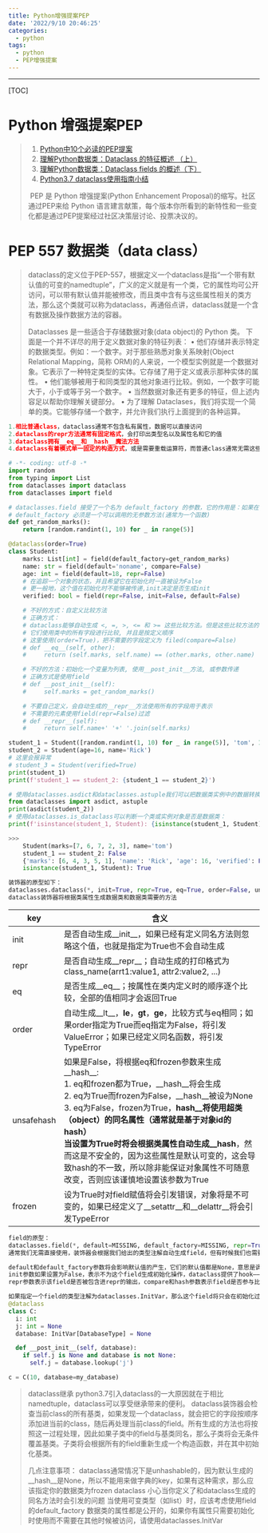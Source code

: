 ```yaml
---
title: Python增强提案PEP
date: '2022/9/10 20:46:25'
categories:
  - python
tags:
  - python
  - PEP增强提案
---
```


---

[TOC]


# Python 增强提案PEP

> 1. [Python中10个必读的PEP提案](https://blog.csdn.net/zV3e189oS5c0tSknrBCL/article/details/81463984)
> 2. [理解Python数据类：Dataclass 的特征概述 （上）](http://www.raincent.com/content-10-12200-1.html)
> 3. [理解Python数据类：Dataclass fields 的概述（下）](http://www.west.cn/cms/news/idcnews/2018-08-16/44045.html)
> 4. [Python3.7 dataclass使用指南小结](https://www.jb51.net/article/156793.htm)
> 
> ​        PEP 是 Python 增强提案(Python Enhancement Proposal)的缩写。社区通过PEP来给 Python 语言建言献策，每个版本你所看到的新特性和一些变化都是通过PEP提案经过社区决策层讨论、投票决议的。

# PEP 557  数据类（data class）

> dataclass的定义位于PEP-557，根据定义一个dataclass是指“一个带有默认值的可变的namedtuple”，广义的定义就是有一个类，它的属性均可公开访问，可以带有默认值并能被修改，而且类中含有与这些属性相关的类方法，那么这个类就可以称为dataclass，再通俗点讲，dataclass就是一个含有数据及操作数据方法的容器。
>
> Dataclasses 是一些适合于存储数据对象(data object)的 Python 类。
> 下面是一个并不详尽的用于定义数据对象的特征列表：
> • 他们存储并表示特定的数据类型。例如：一个数字。对于那些熟悉对象关系映射(Object Relational Mapping，简称 ORM)的人来说，一个模型实例就是一个数据对象。它表示了一种特定类型的实体。它存储了用于定义或表示那种实体的属性。
> • 他们能够被用于和同类型的其他对象进行比较。例如，一个数字可能大于，小于或等于另一个数字。
> • 当然数据对象还有更多的特征，但上述内容足以帮助你理解关键部分。
> • 为了理解 Dataclases，我们将实现一个简单的类。它能够存储一个数字，并允许我们执行上面提到的各种运算。

```python
1.相比普通class，dataclass通常不包含私有属性，数据可以直接访问
2.dataclass的repr方法通常有固定格式，会打印出类型名以及属性名和它的值
3.dataclass拥有__eq__和__hash__魔法方法
4.dataclass有着模式单一固定的构造方式，或是需要重载运算符，而普通class通常无需这些工作

# -*- coding: utf-8 -*
import random
from typing import List
from dataclasses import dataclass
from dataclasses import field

# dataclasses.field 接受了一个名为 default_factory 的参数，它的作用是：如果在创建对象时没有赋值，则使用该方法初始化该字段。
# default_factory 必须是一个可以调用的无参数方法(通常为一个函数)
def get_random_marks():
    return [random.randint(1, 10) for _ in range(5)]

@dataclass(order=True)
class Student:
    marks: List[int] = field(default_factory=get_random_marks)
    name: str = field(default='noname', compare=False)
    age: int = field(default=18, repr=False)
    # 在追踪一个对象的状态，并且希望它在初始化时一直被设为False
    # 更一般地，这个值在初始化时不能够被传递,init决定是否生成init
    verified: bool = field(repr=False, init=False, default=False)

    # 不好的方式：自定义比较方法
    # 正确方式：
    # dataclass能够自动生成 <, =, >, <= 和 >= 这些比较方法。但是这些比较方法的一个缺陷是，
    # 它们使用类中的所有字段进行比较, 并且是按定义顺序
    # 这里使用(order=True)，把不需要的字段定义为 filed(compare=False)
    # def __eq__(self, other):
    #     return (self.marks, self.name) == (other.marks, other.name)

    # 不好的方法：初始化一个变量为列表, 使用__post_init__方法, 或参数传递
    # 正确方式是使用field
    # def __post_init__(self):
    #     self.marks = get_random_marks()

    # 不要自己定义，会自动生成的__repr__方法使用所有的字段用于表示
    # 不需要的元素使用field(repr=False)过滤
    # def __repr__(self):
    #     return self.name+' '+' '.join(self.marks)

student_1 = Student([random.randint(1, 10) for _ in range(5)], 'tom', 17)
student_2 = Student(age=16, name='Rick')
# 这里会报异常
# student_3 = Student(verified=True)
print(student_1)
print(f'student_1 == student_2: {student_1 == student_2}')

# 使用dataclasses.asdict和dataclasses.astuple我们可以把数据类实例中的数据转换成字典或者元组：
from dataclasses import asdict, astuple
print(asdict(student_2))
# 使用dataclasses.is_dataclass可以判断一个类或实例对象是否是数据类：
print(f'isinstance(student_1, Student): {isinstance(student_1, Student)}')

>>>
    Student(marks=[7, 6, 7, 2, 3], name='tom')
    student_1 == student_2: False
    {'marks': [6, 4, 3, 5, 1], 'name': 'Rick', 'age': 16, 'verified': False}
    isinstance(student_1, Student): True
```

```python
装饰器的原型如下：
dataclasses.dataclass(*, init=True, repr=True, eq=True, order=False, unsafe_hash=False, frozen=False)
dataclass装饰器将根据类属性生成数据类和数据类需要的方法
```



| key        | 含义                                                         |
| ---------- | ------------------------------------------------------------ |
| init       | 是否自动生成__init__，如果已经有定义同名方法则忽略这个值，也就是指定为True也不会自动生成 |
| repr       | 是否自动生成__repr__；自动生成的打印格式为class_name(arrt1:value1, attr2:value2, ...) |
| eq         | 是否生成__eq__；按属性在类内定义时的顺序逐个比较，全部的值相同才会返回True |
| order      | 自动生成__lt__，__le__，__gt__，__ge__，比较方式与eq相同；如果order指定为True而eq指定为False，将引发ValueError；如果已经定义同名函数，将引发TypeError |
| unsafehash | 如果是False，将根据eq和frozen参数来生成__hash__:<br/>1. eq和frozen都为True，__hash__将会生成<br/>2. eq为True而frozen为False，__hash__被设为None<br/>3. eq为False，frozen为True，__hash__将使用超类（object）的同名属性（通常就是基于对象id的hash）<br/>当设置为True时将会根据类属性自动生成__hash__，然而这是不安全的，因为这些属性是默认可变的，这会导致hash的不一致，所以除非能保证对象属性不可随意改变，否则应该谨慎地设置该参数为True |
| frozen     | 设为True时对field赋值将会引发错误，对象将是不可变的，如果已经定义了__setattr__和__delattr__将会引发TypeError |

```python
field的原型：
dataclasses.field(*, default=MISSING, default_factory=MISSING, repr=True, hash=None, init=True, compare=True, metadata=None)
通常我们无需直接使用，装饰器会根据我们给出的类型注解自动生成field，但有时候我们也需要定制这一过程，这时dataclasses.field就显得格外有用了。

default和default_factory参数将会影响默认值的产生，它们的默认值都是None，意思是调用时如果为指定则产生一个为None的值。其中default是field的默认值，而default_factory控制如何产生值，它接收一个无参数或者全是默认参数的callable对象，然后用调用这个对象获得field的初始值，之后再将default（如果值不是MISSING）复制给callable返回的这个对象。
init参数如果设置为False，表示不为这个field生成初始化操作，dataclass提供了hook—— __post_init__供我们利用这一特性：
repr参数表示该field是否被包含进repr的输出，compare和hash参数表示field是否参与比较和计算hash值。metadata不被dataclass自身使用，通常让第三方组件从中获取某些元信息时才使用，所以我们不需要使用这一参数。

如果指定一个field的类型注解为dataclasses.InitVar，那么这个field将只会在初始化过程中（__init__和__post_init__）可以被使用，当初始化完成后访问该field会返回一个dataclasses.Field对象而不是field原本的值，也就是该field不再是一个可访问的数据对象。举个例子，比如一个由数据库对象，它只需要在初始化的过程中被访问：
@dataclass
class C:
  i: int
  j: int = None
  database: InitVar[DatabaseType] = None

  def __post_init__(self, database):
    if self.j is None and database is not None:
      self.j = database.lookup('j')

c = C(10, database=my_database)
```

> dataclass继承
> python3.7引入dataclass的一大原因就在于相比namedtuple，dataclass可以享受继承带来的便利。
> dataclass装饰器会检查当前class的所有基类，如果发现一个dataclass，就会把它的字段按顺序添加进当前的class，随后再处理当前class的field。所有生成的方法也将按照这一过程处理，因此如果子类中的field与基类同名，那么子类将会无条件覆盖基类。子类将会根据所有的field重新生成一个构造函数，并在其中初始化基类。
>
> 
>
> 几点注意事项：
> dataclass通常情况下是unhashable的，因为默认生成的__hash__是None，所以不能用来做字典的key，如果有这种需求，那么应该指定你的数据类为frozen dataclass
> 小心当你定义了和dataclass生成的同名方法时会引发的问题
> 当使用可变类型（如list）时，应该考虑使用field的default_factory
> 数据类的属性都是公开的，如果你有属性只需要初始化时使用而不需要在其他时候被访问，请使用dataclasses.InitVar



